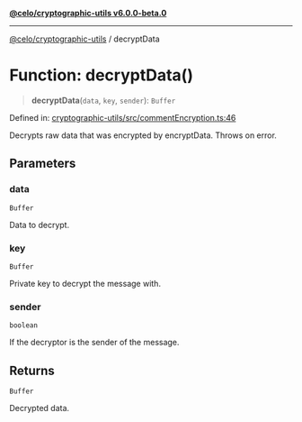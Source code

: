 [**@celo/cryptographic-utils v6.0.0-beta.0**](../README.md)

***

[@celo/cryptographic-utils](../globals.md) / decryptData

# Function: decryptData()

> **decryptData**(`data`, `key`, `sender`): `Buffer`

Defined in: [cryptographic-utils/src/commentEncryption.ts:46](https://github.com/celo-org/developer-tooling/blob/master/packages/sdk/cryptographic-utils/src/commentEncryption.ts#L46)

Decrypts raw data that was encrypted by encryptData. Throws on error.

## Parameters

### data

`Buffer`

Data to decrypt.

### key

`Buffer`

Private key to decrypt the message with.

### sender

`boolean`

If the decryptor is the sender of the message.

## Returns

`Buffer`

Decrypted data.
